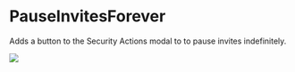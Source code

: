 # PauseInvitesForever

Adds a button to the Security Actions modal to to pause invites indefinitely.

![](https://github.com/Vendicated/Roflcord/assets/47677887/e5ba40a3-cb08-462a-8615-fb74dd54c790)
